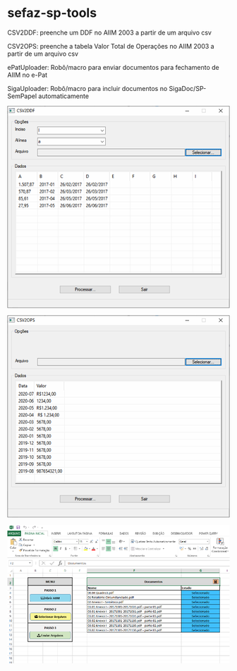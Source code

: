 # sefaz-sp-tools

CSV2DDF: preenche um DDF no AIIM 2003 a partir de um arquivo csv


CSV2OPS: preenche a tabela Valor Total de Operações no AIIM 2003 a partir de um arquivo csv

ePatUploader: Robô/macro para enviar documentos para fechamento de AIIM no e-Pat

SigaUploader: Robô/macro para incluir documentos no SigaDoc/SP-SemPapel automaticamente

![alt text](./telas/01.png?raw=true)

![alt text](./telas/02.png?raw=true)

![alt text](./telas/03.png?raw=true)

